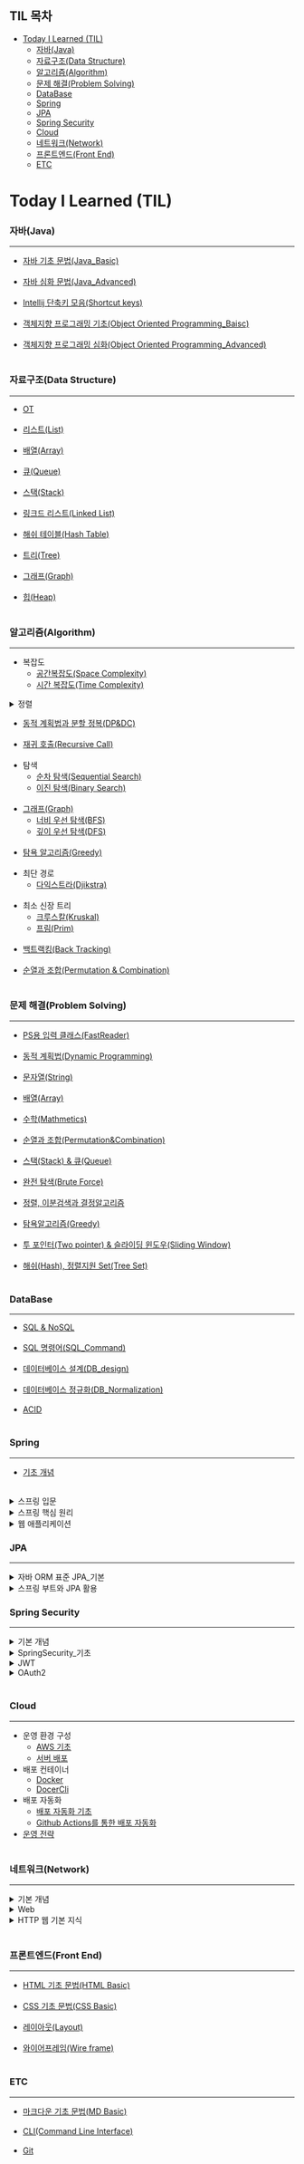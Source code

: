 ## TIL 목차
- [Today I Learned (TIL)](#today-i-learned-til)
    - [자바(Java)](#자바java)
    - [자료구조(Data Structure)](#자료구조data-structure)
    - [알고리즘(Algorithm)](#알고리즘algorithm)
    - [문제 해결(Problem Solving)](#문제-해결problem-solving)
    - [DataBase](#database)
    - [Spring](#spring)
    - [JPA](#jpa)
    - [Spring Security](#spring-security)
    - [Cloud](#cloud)
    - [네트워크(Network)](#네트워크network)
    - [프론트엔드(Front End)](#프론트엔드front-end)
    - [ETC](#etc)
# Today I Learned (TIL)
### 자바(Java)
-----------------------
- [자바 기초 문법(Java_Basic)](https://github.com/googoo9918/TIL/blob/main/Java/Java_Basic.md) <br><br>
- [자바 심화 문법(Java_Advanced)](https://github.com/googoo9918/TIL/blob/main/Java/Java_Advanced.md)<br><br>
- [Intellij 단축키 모음(Shortcut keys)](https://github.com/googoo9918/TIL/blob/main/Java/Intellij.md)<br><br>
- [객체지향 프로그래밍 기초(Object Oriented Programming_Baisc)](https://github.com/googoo9918/TIL/blob/main/Java/OOP_Basic.md)<br><br>
- [객체지향 프로그래밍 심화(Object Oriented Programming_Advanced)](https://github.com/googoo9918/TIL/blob/main/Java/OOP_Advanced.md)<br><br>

### 자료구조(Data Structure)
-----------------------------
- [OT](https://github.com/googoo9918/TIL/blob/main/DataStructure/WelcomeDS_OT.md) <br><br>
- [리스트(List)](https://github.com/googoo9918/TIL/blob/main/DataStructure/WelcomeDS_List.md) <br><br>
- [배열(Array)](https://github.com/googoo9918/TIL/blob/main/DataStructure/DS_Array.md) <br><br>
- [큐(Queue)](https://github.com/googoo9918/TIL/blob/main/DataStructure/DS_Queue.md) <br><br>
- [스택(Stack)](https://github.com/googoo9918/TIL/blob/main/DataStructure/DS_Stack.md) <br><br>
- [링크드 리스트(Linked List)](https://github.com/googoo9918/TIL/blob/main/DataStructure/DS_LinkedList.md) <br><br>
- [해쉬 테이블(Hash Table)](https://github.com/googoo9918/TIL/blob/main/DataStructure/DS_HashTable.md) <br><br>
- [트리(Tree)](https://github.com/googoo9918/TIL/blob/main/DataStructure/DS_Tree.md) <br><br>
- [그래프(Graph)](https://github.com/googoo9918/TIL/blob/main/DataStructure/DS_Graph.md)<br><br>
- [힙(Heap)](https://github.com/googoo9918/TIL/blob/main/DataStructure/DS_Heap.md) <br><br>

### 알고리즘(Algorithm)
-----------------------------------
- 복잡도
  - [공간복잡도(Space Complexity)](https://github.com/googoo9918/TIL/blob/main/Algorithm/AL_SpaceComplexity.md) <br>
  - [시간 복잡도(Time Complexity)](https://github.com/googoo9918/TIL/blob/main/Algorithm/AL_TimeComplexity.md) <br>

</details>
<details>
<summary>정렬</summary>

  - [버블 정렬(Bubble Sort)](https://github.com/googoo9918/TIL/blob/main/Algorithm/AL_BubbleSort.md) <br>
  - [선택 정렬(Selection Sort)](https://github.com/googoo9918/TIL/blob/main/Algorithm/AL_SelectionSort.md) <br>
  - [삽입 정렬(Insertion Sort)](https://github.com/googoo9918/TIL/blob/main/Algorithm/AL_InsertionSort.md) <br>
  - [병합 정렬(Merge Sort)](https://github.com/googoo9918/TIL/blob/main/Algorithm/AL_MergeSort.md) <br>
  - [퀵 정렬(Quick Sort)](https://github.com/googoo9918/TIL/blob/main/Algorithm/AL_QuickSort.md) <br><br>
</details>

- [동적 계획법과 분할 정복(DP&DC)](https://github.com/googoo9918/TIL/blob/main/Algorithm/AL_DP%2CDC.md) <br><br>
- [재귀 호출(Recursive Call)](https://github.com/googoo9918/TIL/blob/main/Algorithm/AL_RecursiveCall.md) <br><br>
- 탐색<br>
  - [순차 탐색(Sequential Search)](https://github.com/googoo9918/TIL/blob/main/Algorithm/AL_SequentialSearch.md) <br>
  - [이진 탐색(Binary Search)](https://github.com/googoo9918/TIL/blob/main/Algorithm/AL_BinarySearch.md) <br><br>
- [그래프(Graph)](https://github.com/googoo9918/TIL/blob/main/Algorithm/AL_Graph.md)<br>
  - [너비 우선 탐색(BFS)](https://github.com/googoo9918/TIL/blob/main/Algorithm/AL_BreadthFirstSearch.md)<br>
  - [깊이 우선 탐색(DFS)](https://github.com/googoo9918/TIL/blob/main/Algorithm/Al_DepthFirstSearch.md)<br><br>
- [탐욕 알고리즘(Greedy)](https://github.com/googoo9918/TIL/blob/main/Algorithm/AL_Greedy.md)<br><br>
- 최단 경로
  - [다익스트라(Djikstra)](https://github.com/googoo9918/TIL/blob/main/Algorithm/AL_Djikstra.md)<br><br> 
- 최소 신장 트리
  - [크루스칼(Kruskal)](https://github.com/googoo9918/TIL/blob/main/Algorithm/AL_Kruskal.md)<br>
  - [프림(Prim)](https://github.com/googoo9918/TIL/blob/main/Algorithm/AL_Prim.md)<br><br>
- [백트랙킹(Back Tracking)](https://github.com/googoo9918/TIL/blob/main/Algorithm/AL_BackTracking.md)<br><br>
- [순열과 조합(Permutation & Combination)](https://github.com/googoo9918/TIL/blob/main/Algorithm/AL_Permutation%2CCombination.md)<br><br>

### 문제 해결(Problem Solving)
-----------------------------------------
- [PS용 입력 클래스(FastReader)](https://github.com/googoo9918/TIL/blob/main/Problem%20Solving/FastReader.md)<br><br>
- [동적 계획법(Dynamic Programming)](https://github.com/googoo9918/TIL/blob/main/Problem%20Solving/%EB%8F%99%EC%A0%81%20%EA%B3%84%ED%9A%8D%EB%B2%95(Dynamic%20Programming).md)<br><br>
- [문자열(String)](https://github.com/googoo9918/TIL/blob/main/Problem%20Solving/%EB%AC%B8%EC%9E%90%EC%97%B4(String).md)<br><br>
- [배열(Array)](https://github.com/googoo9918/TIL/blob/main/Problem%20Solving/%EB%B0%B0%EC%97%B4(Array).md)<br><br>
- [수학(Mathmetics)](https://github.com/googoo9918/TIL/blob/main/Problem%20Solving/%EC%88%98%ED%95%99(Math).md)<br><br>
- [순열과 조합(Permutation&Combination)](https://github.com/googoo9918/TIL/blob/main/Problem%20Solving/%EC%88%9C%EC%97%B4%EA%B3%BC%20%EC%A1%B0%ED%95%A9(Permutation%26Combination).md)<br><br>
- [스택(Stack) & 큐(Queue)](https://github.com/googoo9918/TIL/blob/main/Problem%20Solving/%EC%8A%A4%ED%83%9D(Stack)%26%ED%81%90(Queue).md)<br><br>
- [완전 탐색(Brute Force)](https://github.com/googoo9918/TIL/blob/main/Problem%20Solving/%EC%99%84%EC%A0%84%20%ED%83%90%EC%83%89(Brute%20Force).md)<br><br>
- [정렬, 이분검색과 결정알고리즘](https://github.com/googoo9918/TIL/blob/main/Problem%20Solving/%EC%A0%95%EB%A0%AC(Sorting)%26%EC%9D%B4%EB%B6%84%EA%B2%80%EC%83%89%EA%B3%BC%20%EA%B2%B0%EC%A0%95%EC%95%8C%EA%B3%A0%EB%A6%AC%EC%A6%98.md)<br><br>
- [탐욕알고리즘(Greedy)](https://github.com/googoo9918/TIL/blob/main/Problem%20Solving/%ED%83%90%EC%9A%95%EC%95%8C%EA%B3%A0%EB%A6%AC%EC%A6%98(Greedy).md)<br><br>
- [투 포인터(Two pointer) & 슬라이딩 윈도우(Sliding Window)](https://github.com/googoo9918/TIL/blob/main/Problem%20Solving/%ED%88%AC%20%ED%8F%AC%EC%9D%B8%ED%84%B0(Two%20Pointer)%26%EC%8A%AC%EB%9D%BC%EC%9D%B4%EB%94%A9%20%EC%9C%88%EB%8F%84%EC%9A%B0(Sliding%20Window).md)<br><br>
- [해쉬(Hash), 정렬지원 Set(Tree Set)](https://github.com/googoo9918/TIL/blob/main/Problem%20Solving/%ED%95%B4%EC%89%AC(HashMap)%2C%20%EC%A0%95%EB%A0%AC%EC%A7%80%EC%9B%90%20Set(TreeSet).md)<br><br>

### DataBase
----------------------------------------------------
- [SQL & NoSQL](https://github.com/googoo9918/TIL/blob/main/DataBase/SQL%26NoSQL.md)<br><br>
- [SQL 명령어(SQL_Command)](https://github.com/googoo9918/TIL/blob/main/DataBase/SQL_Command.md)<br><br>
- [데이터베이스 설계(DB_design)](https://github.com/googoo9918/TIL/blob/main/DataBase/DB_design.md)<br><br>
- [데이터베이스 정규화(DB_Normalization)](https://github.com/googoo9918/TIL/blob/main/DataBase/DB_Normalization.md)<br><br>
- [ACID](https://github.com/googoo9918/TIL/blob/main/DataBase/ACID.md)<br><br>

### Spring
--------------------------------------------------
- [기초 개념](https://github.com/googoo9918/TIL/blob/main/Spring/Basic/Basic.md)<br><br>
 <details>
 <summary>스프링 입문 </summary>

  - [프로젝트 환경설정](https://github.com/googoo9918/TIL/blob/main/Spring/%EC%8A%A4%ED%94%84%EB%A7%81%20%EC%9E%85%EB%AC%B8/%ED%94%84%EB%A1%9C%EC%A0%9D%ED%8A%B8%20%ED%99%98%EA%B2%BD%EC%84%A4%EC%A0%95(1).md)
  - [스프링 웹 개발 기초](https://github.com/googoo9918/TIL/blob/main/Spring/%EC%8A%A4%ED%94%84%EB%A7%81%20%EC%9E%85%EB%AC%B8/%EC%8A%A4%ED%94%84%EB%A7%81%20%EC%9B%B9%20%EA%B0%9C%EB%B0%9C%20%EA%B8%B0%EC%B4%88(2).md)
  - [회원 관리 예제_백엔드 개발](https://github.com/googoo9918/TIL/blob/main/Spring/%EC%8A%A4%ED%94%84%EB%A7%81%20%EC%9E%85%EB%AC%B8/%ED%9A%8C%EC%9B%90%20%EA%B4%80%EB%A6%AC%20%EC%98%88%EC%A0%9C-%20%EB%B0%B1%EC%97%94%EB%93%9C%20%EA%B0%9C%EB%B0%9C(3).md)
  - [스프링 빈과 의존관계](https://github.com/googoo9918/TIL/blob/main/Spring/%EC%8A%A4%ED%94%84%EB%A7%81%20%EC%9E%85%EB%AC%B8/%EC%8A%A4%ED%94%84%EB%A7%81%20%EB%B9%88%EA%B3%BC%20%EC%9D%98%EC%A1%B4%EA%B4%80%EA%B3%84(4).md)
  - [회원관리 예제_웹 MVC 개발](https://github.com/googoo9918/TIL/blob/main/Spring/%EC%8A%A4%ED%94%84%EB%A7%81%20%EC%9E%85%EB%AC%B8/%ED%9A%8C%EC%9B%90%20%EA%B4%80%EB%A6%AC%20%EC%98%88%EC%A0%9C_%EC%9B%B9%20MVC%20%EA%B0%9C%EB%B0%9C(5).md)
  - [스프링 DB 접근 기술](https://github.com/googoo9918/TIL/blob/main/Spring/%EC%8A%A4%ED%94%84%EB%A7%81%20%EC%9E%85%EB%AC%B8/%EC%8A%A4%ED%94%84%EB%A7%81%20DB%20%EC%A0%91%EA%B7%BC%20%EA%B8%B0%EC%88%A0(6).md)
  - [AOP](https://github.com/googoo9918/TIL/blob/main/Spring/%EC%8A%A4%ED%94%84%EB%A7%81%20%EC%9E%85%EB%AC%B8/AOP.md)
 </details>

<details>
 <summary>스프링 핵심 원리 </summary>
  
  - [객체 지향 설계와 스프링](https://github.com/googoo9918/TIL/blob/main/Spring/%EC%8A%A4%ED%94%84%EB%A7%81%20%ED%95%B5%EC%8B%AC%20%EC%9B%90%EB%A6%AC/%EA%B0%9D%EC%B2%B4%20%EC%A7%80%ED%96%A5%20%EC%84%A4%EA%B3%84%EC%99%80%20%EC%8A%A4%ED%94%84%EB%A7%81(1).md)
  - [스프링 핵심 원리 이해1_예제 만들기](https://github.com/googoo9918/TIL/blob/main/Spring/%EC%8A%A4%ED%94%84%EB%A7%81%20%ED%95%B5%EC%8B%AC%20%EC%9B%90%EB%A6%AC/%EC%8A%A4%ED%94%84%EB%A7%81%20%ED%95%B5%EC%8B%AC%20%EC%9B%90%EB%A6%AC%20%EC%9D%B4%ED%95%B41_%EC%98%88%EC%A0%9C%20%EB%A7%8C%EB%93%A4%EA%B8%B0(2).md)
  - [스프링 핵심 원리 이해2_객체 지향 원리 적용](https://github.com/googoo9918/TIL/blob/main/Spring/%EC%8A%A4%ED%94%84%EB%A7%81%20%ED%95%B5%EC%8B%AC%20%EC%9B%90%EB%A6%AC/%EC%8A%A4%ED%94%84%EB%A7%81%20%ED%95%B5%EC%8B%AC%20%EC%9B%90%EB%A6%AC%20%EC%9D%B4%ED%95%B42_%EA%B0%9D%EC%B2%B4%20%EC%A7%80%ED%96%A5%20%EC%9B%90%EB%A6%AC%20%EC%A0%81%EC%9A%A9(3).md)
  - [스프링 컨테이너와 스프링 빈](https://github.com/googoo9918/TIL/blob/main/Spring/%EC%8A%A4%ED%94%84%EB%A7%81%20%ED%95%B5%EC%8B%AC%20%EC%9B%90%EB%A6%AC/%EC%8A%A4%ED%94%84%EB%A7%81%20%EC%BB%A8%ED%85%8C%EC%9D%B4%EB%84%88%EC%99%80%20%EC%8A%A4%ED%94%84%EB%A7%81%20%EB%B9%88(4).md)
  - [싱글톤 컨테이너](https://github.com/googoo9918/TIL/blob/main/Spring/%EC%8A%A4%ED%94%84%EB%A7%81%20%ED%95%B5%EC%8B%AC%20%EC%9B%90%EB%A6%AC/%EC%8B%B1%EA%B8%80%ED%86%A4%20%EC%BB%A8%ED%85%8C%EC%9D%B4%EB%84%88(5).md)
  - [컴포넌트 스캔](https://github.com/googoo9918/TIL/blob/main/Spring/%EC%8A%A4%ED%94%84%EB%A7%81%20%ED%95%B5%EC%8B%AC%20%EC%9B%90%EB%A6%AC/%EC%BB%B4%ED%8F%AC%EB%84%8C%ED%8A%B8%20%EC%8A%A4%EC%BA%94(6).md)
  - [의존관계 자동 주입](https://github.com/googoo9918/TIL/blob/main/Spring/%EC%8A%A4%ED%94%84%EB%A7%81%20%ED%95%B5%EC%8B%AC%20%EC%9B%90%EB%A6%AC/%EC%9D%98%EC%A1%B4%EA%B4%80%EA%B3%84%20%EC%9E%90%EB%8F%99%20%EC%A3%BC%EC%9E%85(7).md)
  - [빈 생명주기 콜백](https://github.com/googoo9918/TIL/blob/main/Spring/%EC%8A%A4%ED%94%84%EB%A7%81%20%ED%95%B5%EC%8B%AC%20%EC%9B%90%EB%A6%AC/%EB%B9%88%20%EC%83%9D%EB%AA%85%EC%A3%BC%EA%B8%B0%20%EC%BD%9C%EB%B0%B1(8).md)
  - [빈 스코프](https://github.com/googoo9918/TIL/blob/main/Spring/%EC%8A%A4%ED%94%84%EB%A7%81%20%ED%95%B5%EC%8B%AC%20%EC%9B%90%EB%A6%AC/%EB%B9%88%20%EC%8A%A4%EC%BD%94%ED%94%84(9).md)
</details>

<details>
 <summary>웹 애플리케이션 </summary>

 - API 계층
   - [Spring MVC 아키텍처](https://github.com/googoo9918/TIL/blob/main/Spring/API%20%EA%B3%84%EC%B8%B5/Spring%20MVC%20%EC%95%84%ED%82%A4%ED%85%8D%EC%B2%98.md)<br>
   - [Controller](https://github.com/googoo9918/TIL/blob/main/Spring/API%20%EA%B3%84%EC%B8%B5/Controller.md)<br>
   - [DTO](https://github.com/googoo9918/TIL/blob/main/Spring/API%20%EA%B3%84%EC%B8%B5/DTO.md)<br>
 - Service 계층
   - [서비스 계층에서의 DI](https://github.com/googoo9918/TIL/blob/main/Spring/%EC%84%9C%EB%B9%84%EC%8A%A4%20%EA%B3%84%EC%B8%B5/%EC%84%9C%EB%B9%84%EC%8A%A4%20%EA%B3%84%EC%B8%B5%EC%97%90%EC%84%9C%EC%9D%98%20DI.md)<br>
 - 예외 처리
   - [Spring MVC에서의 예외 처리](https://github.com/googoo9918/TIL/blob/main/Spring/%EC%98%88%EC%99%B8%20%EC%B2%98%EB%A6%AC/Spring%20MVC%EC%97%90%EC%84%9C%EC%9D%98%20%EC%98%88%EC%99%B8%20%EC%B2%98%EB%A6%AC.md)<br>
   - [비즈니스 로직 예외 처리](https://github.com/googoo9918/TIL/blob/main/Spring/%EC%98%88%EC%99%B8%20%EC%B2%98%EB%A6%AC/%EB%B9%84%EC%A6%88%EB%8B%88%EC%8A%A4%20%EB%A1%9C%EC%A7%81%20%EC%98%88%EC%99%B8%20%EC%B2%98%EB%A6%AC.md)<br>
 - JPA 기반 데이터 엑세스 계층
   - [JPA 개요](https://github.com/googoo9918/TIL/blob/main/Spring/JPA%20%EA%B8%B0%EB%B0%98%20%EB%8D%B0%EC%9D%B4%ED%84%B0%20%EC%97%91%EC%84%B8%EC%8A%A4%20%EA%B3%84%EC%B8%B5/JPA%20%EA%B0%9C%EC%9A%94.md)<br>
   - [JPA 엔티티 매핑과 연관 관계 매핑](https://github.com/googoo9918/TIL/blob/main/Spring/JPA%20%EA%B8%B0%EB%B0%98%20%EB%8D%B0%EC%9D%B4%ED%84%B0%20%EC%97%91%EC%84%B8%EC%8A%A4%20%EA%B3%84%EC%B8%B5/JPA%20%EC%97%94%ED%8B%B0%ED%8B%B0%20%EB%A7%A4%ED%95%91%EA%B3%BC%20%EC%97%B0%EA%B4%80%20%EA%B4%80%EA%B3%84%20%EB%A7%A4%ED%95%91.md)<br>
 - 트랜잭션
 - 테스팅
 - API 문서화
 - 애플리케이션 빌드/실행/배포
</details>

### JPA
---------------------------------------
<details>
 <summary>자바 ORM 표준 JPA_기본 </summary>
 
  - [JPA 소개](https://github.com/googoo9918/TIL/blob/main/JPA/%EC%9E%90%EB%B0%94%20ORM%20%ED%91%9C%EC%A4%80%20JPA_%EA%B8%B0%EB%B3%B8/JPA%20%EC%86%8C%EA%B0%9C(1).md)
  - [JPA 시작하기](https://github.com/googoo9918/TIL/blob/main/JPA/%EC%9E%90%EB%B0%94%20ORM%20%ED%91%9C%EC%A4%80%20JPA_%EA%B8%B0%EB%B3%B8/JPA%20%EC%8B%9C%EC%9E%91%ED%95%98%EA%B8%B0(2).md)
  - [영속성 관리_내부 동작 방식](https://github.com/googoo9918/TIL/blob/main/JPA/%EC%9E%90%EB%B0%94%20ORM%20%ED%91%9C%EC%A4%80%20JPA_%EA%B8%B0%EB%B3%B8/%EC%98%81%EC%86%8D%EC%84%B1%20%EA%B4%80%EB%A6%AC_%EB%82%B4%EB%B6%80%20%EB%8F%99%EC%9E%91%20%EB%B0%A9%EC%8B%9D(3).md)
  - [엔티티 매핑](https://github.com/googoo9918/TIL/blob/main/JPA/%EC%9E%90%EB%B0%94%20ORM%20%ED%91%9C%EC%A4%80%20JPA_%EA%B8%B0%EB%B3%B8/%EC%97%94%ED%8B%B0%ED%8B%B0%20%EB%A7%A4%ED%95%91(4).md)
  - [연관관계 매핑 기초](https://github.com/googoo9918/TIL/blob/main/JPA/%EC%9E%90%EB%B0%94%20ORM%20%ED%91%9C%EC%A4%80%20JPA_%EA%B8%B0%EB%B3%B8/%EC%97%B0%EA%B4%80%EA%B4%80%EA%B3%84%20%EB%A7%A4%ED%95%91%20%EA%B8%B0%EC%B4%88(5).md)
  - [다양한 연관관계 매핑](https://github.com/googoo9918/TIL/blob/main/JPA/%EC%9E%90%EB%B0%94%20ORM%20%ED%91%9C%EC%A4%80%20JPA_%EA%B8%B0%EB%B3%B8/%EB%8B%A4%EC%96%91%ED%95%9C%20%EC%97%B0%EA%B4%80%EA%B4%80%EA%B3%84%20%EB%A7%A4%ED%95%91(6).md)
  - [고급 매핑](https://github.com/googoo9918/TIL/blob/main/JPA/%EC%9E%90%EB%B0%94%20ORM%20%ED%91%9C%EC%A4%80%20JPA_%EA%B8%B0%EB%B3%B8/%EA%B3%A0%EA%B8%89%20%EB%A7%A4%ED%95%91(7).md)
  - [프록시와 연관관계 관리](https://github.com/googoo9918/TIL/blob/main/JPA/%EC%9E%90%EB%B0%94%20ORM%20%ED%91%9C%EC%A4%80%20JPA_%EA%B8%B0%EB%B3%B8/%ED%94%84%EB%A1%9D%EC%8B%9C%EC%99%80%20%EC%97%B0%EA%B4%80%EA%B4%80%EA%B3%84%20%EA%B4%80%EB%A6%AC(8).md)
  - [값 타입](https://github.com/googoo9918/TIL/blob/main/JPA/%EC%9E%90%EB%B0%94%20ORM%20%ED%91%9C%EC%A4%80%20JPA_%EA%B8%B0%EB%B3%B8/%EA%B0%92%20%ED%83%80%EC%9E%85(9).md)
  - [JPQL_기본](https://github.com/googoo9918/TIL/blob/main/JPA/%EC%9E%90%EB%B0%94%20ORM%20%ED%91%9C%EC%A4%80%20JPA_%EA%B8%B0%EB%B3%B8/%EA%B0%9D%EC%B2%B4%EC%A7%80%ED%96%A5%20%EC%BF%BC%EB%A6%AC%20%EC%96%B8%EC%96%B4_%EA%B8%B0%EB%B3%B8(10).md)
  - [JPQL_중급](https://github.com/googoo9918/TIL/blob/main/JPA/%EC%9E%90%EB%B0%94%20ORM%20%ED%91%9C%EC%A4%80%20JPA_%EA%B8%B0%EB%B3%B8/%EA%B0%9D%EC%B2%B4%EC%A7%80%ED%96%A5%20%EC%BF%BC%EB%A6%AC%20%EC%96%B8%EC%96%B42_%EC%A4%91%EA%B8%89(11).md)
 </details>

 <details>
 <summary>스프링 부트와 JPA 활용 </summary>
  
  - [프로젝트 환경 설정](https://github.com/googoo9918/TIL/blob/main/JPA/%EC%8A%A4%ED%94%84%EB%A7%81%20%EB%B6%80%ED%8A%B8%EC%99%80%20JPA%20%ED%99%9C%EC%9A%A91/%ED%94%84%EB%A1%9C%EC%A0%9D%ED%8A%B8%20%ED%99%98%EA%B2%BD%EC%84%A4%EC%A0%95(0).md)
  - [도메인 분석 설계](https://github.com/googoo9918/TIL/blob/main/JPA/%EC%8A%A4%ED%94%84%EB%A7%81%20%EB%B6%80%ED%8A%B8%EC%99%80%20JPA%20%ED%99%9C%EC%9A%A91/%EB%8F%84%EB%A9%94%EC%9D%B8%20%EB%B6%84%EC%84%9D%20%EC%84%A4%EA%B3%84(1).md)
  - [애플리케이션 구현 준비](https://github.com/googoo9918/TIL/blob/main/JPA/%EC%8A%A4%ED%94%84%EB%A7%81%20%EB%B6%80%ED%8A%B8%EC%99%80%20JPA%20%ED%99%9C%EC%9A%A91/%EC%95%A0%ED%94%8C%EB%A6%AC%EC%BC%80%EC%9D%B4%EC%85%98%20%EA%B5%AC%ED%98%84%20%EC%A4%80%EB%B9%84(2).md)
  - [회원 도메인 개발](https://github.com/googoo9918/TIL/blob/main/JPA/%EC%8A%A4%ED%94%84%EB%A7%81%20%EB%B6%80%ED%8A%B8%EC%99%80%20JPA%20%ED%99%9C%EC%9A%A91/%ED%9A%8C%EC%9B%90%20%EB%8F%84%EB%A9%94%EC%9D%B8%20%EA%B0%9C%EB%B0%9C(3).md)
  - [상품 도메인 개발](https://github.com/googoo9918/TIL/blob/main/JPA/%EC%8A%A4%ED%94%84%EB%A7%81%20%EB%B6%80%ED%8A%B8%EC%99%80%20JPA%20%ED%99%9C%EC%9A%A91/%EC%83%81%ED%92%88%20%EB%8F%84%EB%A9%94%EC%9D%B8%20%EA%B0%9C%EB%B0%9C(4).md)
  - [주문 도메인 개발](https://github.com/googoo9918/TIL/blob/main/JPA/%EC%8A%A4%ED%94%84%EB%A7%81%20%EB%B6%80%ED%8A%B8%EC%99%80%20JPA%20%ED%99%9C%EC%9A%A91/%EC%A3%BC%EB%AC%B8%20%EB%8F%84%EB%A9%94%EC%9D%B8%20%EA%B0%9C%EB%B0%9C(5).md)
  - [웹 계층 개발](https://github.com/googoo9918/TIL/blob/main/JPA/%EC%8A%A4%ED%94%84%EB%A7%81%20%EB%B6%80%ED%8A%B8%EC%99%80%20JPA%20%ED%99%9C%EC%9A%A91/%EC%9B%B9%20%EA%B3%84%EC%B8%B5%20%EA%B0%9C%EB%B0%9C(6).md)
  </details>

### Spring Security
----------------------------
<details>
 <summary>기본 개념 </summary>

  - [쿠키](https://github.com/googoo9918/TIL/blob/main/SpringSecurity/Basic_Concept.md/Cookie.md)
  - [Hashing](https://github.com/googoo9918/TIL/blob/main/SpringSecurity/Basic_Concept.md/Hashing.md)
  - [HTTPS](https://github.com/googoo9918/TIL/blob/main/SpringSecurity/Basic_Concept.md/HTTPS.md)
  - [Session](https://github.com/googoo9918/TIL/blob/main/SpringSecurity/Basic_Concept.md/Session.md)
  - [웹보안공격(WebSecurityAttack)](https://github.com/googoo9918/TIL/blob/main/SpringSecurity/Basic_Concept.md/WebSecurityAttack.md)
  
</details>

<details>
 <summary>SpringSecurity_기초 </summary>

- [기본 개념](https://github.com/googoo9918/TIL/blob/main/SpringSecurity/SpringSecurity_Basic/BasicConcept(0).md)
- [기본 구조(1)](https://github.com/googoo9918/TIL/blob/main/SpringSecurity/SpringSecurity_Basic/SpringSecurityBasic(1).md)
- [기본 구조(2)](https://github.com/googoo9918/TIL/blob/main/SpringSecurity/SpringSecurity_Basic/SpringSecurityBasic(2).md)
- [웹 요청 처리 흐름](https://github.com/googoo9918/TIL/blob/main/SpringSecurity/SpringSecurity_Basic/Spring%20Security%EC%9D%98%20%EC%9B%B9%20%EC%9A%94%EC%B2%AD%20%EC%B2%98%EB%A6%AC%20%ED%9D%90%EB%A6%84(3).md)
- [인증(컴포넌트)](https://github.com/googoo9918/TIL/blob/main/SpringSecurity/SpringSecurity_Basic/Spring%20Security%EC%9D%98%20%EC%9D%B8%EC%A6%9D(%EC%BB%B4%ED%8F%AC%EB%84%8C%ED%8A%B8)(4).md)
- [권한 부여 처리 흐름](https://github.com/googoo9918/TIL/blob/main/SpringSecurity/SpringSecurity_Basic/Spring%20Security%EC%9D%98%20%EA%B6%8C%ED%95%9C%20%EB%B6%80%EC%97%AC%20%EC%B2%98%EB%A6%AC%20%ED%9D%90%EB%A6%84.md)
</details>

<details>
 <summary>JWT </summary>

- [JWT](https://github.com/googoo9918/TIL/blob/main/SpringSecurity/JWT/JWT(1).md)
- [JWT 생성 및 검증 테스트](https://github.com/googoo9918/TIL/blob/main/SpringSecurity/JWT/JWT%20%EC%83%9D%EC%84%B1%20%EB%B0%8F%20%EA%B2%80%EC%A6%9D%20%ED%85%8C%EC%8A%A4%ED%8A%B8(2).md)
- [JWT 적용 사전 작업](https://github.com/googoo9918/TIL/blob/main/SpringSecurity/JWT/JWT%20%EC%A0%81%EC%9A%A9%20%EC%82%AC%EC%A0%84%20%EC%9E%91%EC%97%85(3).md)
- [JWT 자격 증명을 위한 로그인 인증 구현](https://github.com/googoo9918/TIL/blob/main/SpringSecurity/JWT/JWT%20%EC%9E%90%EA%B2%A9%20%EC%A6%9D%EB%AA%85%EC%9D%84%20%EC%9C%84%ED%95%9C%20%EB%A1%9C%EA%B7%B8%EC%9D%B8%20%EC%9D%B8%EC%A6%9D%20%EA%B5%AC%ED%98%84(4).md)
 
</details>


<details>
 <summary>OAuth2 </summary>

- [OAuth2 기초](https://github.com/googoo9918/TIL/blob/main/SpringSecurity/OAuth2/OAuthBaisc(0).md)
- [OAuth2 인증을 위한 사전 작업](https://github.com/googoo9918/TIL/blob/main/SpringSecurity/OAuth2/OAuth2%20%EC%9D%B8%EC%A6%9D%EC%9D%84%20%EC%9C%84%ED%95%9C%20%EC%82%AC%EC%A0%84%20%EC%9E%91%EC%97%85(1).md)
- [OAuth2와 JWT를 이용한 샘플 애플리케이션 구현](https://github.com/googoo9918/TIL/blob/main/SpringSecurity/OAuth2/OAuth%202%EC%99%80%20JWT%EB%A5%BC%20%EC%9D%B4%EC%9A%A9%ED%95%9C%20%EC%83%98%ED%94%8C%20%EC%95%A0%ED%94%8C%EB%A6%AC%EC%BC%80%EC%9D%B4%EC%85%98%20%EA%B5%AC%ED%98%84.md)
- [샘플 애플리케이션 구현](https://github.com/googoo9918/TIL/blob/main/SpringSecurity/OAuth2/%EC%83%98%ED%94%8C%20%EC%95%A0%ED%94%8C%EB%A6%AC%EC%BC%80%EC%9D%B4%EC%85%98%20%EA%B5%AC%ED%98%84.md)
 </details>
<br>

### Cloud
----------------------------------------
- 운영 환경 구성
  - [AWS 기초](https://github.com/googoo9918/TIL/blob/main/Cloud/%EC%9A%B4%EC%98%81%20%ED%99%98%EA%B2%BD%20%EA%B5%AC%EC%84%B1/AWS_Basic.md)<br>
  - [서버 배포](https://github.com/googoo9918/TIL/blob/main/Cloud/%EC%9A%B4%EC%98%81%20%ED%99%98%EA%B2%BD%20%EA%B5%AC%EC%84%B1/%EC%84%9C%EB%B2%84%20%EB%B0%B0%ED%8F%AC.md)<br>
- 배포 컨테이너
  - [Docker](https://github.com/googoo9918/TIL/blob/main/Cloud/%EB%B0%B0%ED%8F%AC%20%EC%BB%A8%ED%85%8C%EC%9D%B4%EB%84%88/Docker.md)<br>
  - [DocerCli](https://github.com/googoo9918/TIL/blob/main/Cloud/%EB%B0%B0%ED%8F%AC%20%EC%BB%A8%ED%85%8C%EC%9D%B4%EB%84%88/DockerCli.md)<br>
- 배포 자동화
  - [배포 자동화 기초](https://github.com/googoo9918/TIL/blob/main/Cloud/%EB%B0%B0%ED%8F%AC%20%EC%9E%90%EB%8F%99%ED%99%94/%EB%B0%B0%ED%8F%AC%20%EC%9E%90%EB%8F%99%ED%99%94%20%EA%B8%B0%EC%B4%88.md)<br>
  - [Github Actions를 통한 배포 자동화](https://github.com/googoo9918/TIL/blob/main/Cloud/%EB%B0%B0%ED%8F%AC%20%EC%9E%90%EB%8F%99%ED%99%94/Github%20ACtions%EB%A5%BC%20%ED%86%B5%ED%95%9C%20%EB%B0%B0%ED%8F%AC%20%EC%9E%90%EB%8F%99%ED%99%94.md)<br>
- [운영 전략](https://github.com/googoo9918/TIL/blob/main/Cloud/%EC%9A%B4%EC%98%81%20%EC%A0%84%EB%9E%B5.md)<br><br>


### 네트워크(Network)
------------------------------------------
  <details>
  <summary>기본 개념</summary>

  - [TCP,IP기초(TCP&IP_BASIC)](https://github.com/googoo9918/TIL/blob/main/Network/Baisc%20Concept/TCP%26IP_Basic.md)
  - [인터넷 프로토콜(IP)](https://github.com/googoo9918/TIL/blob/main/Network/Baisc%20Concept/IP.md)
  - [TCP&UDP](https://github.com/googoo9918/TIL/blob/main/Network/Baisc%20Concept/TCP%26UDP.md)
  - [포트(Port)](https://github.com/googoo9918/TIL/blob/main/Network/Baisc%20Concept/Port.md)
  - [URL&DNS](https://github.com/googoo9918/TIL/blob/main/Network/Baisc%20Concept/URL%26DNS.md)<br>
  </details>

  <details>
  <summary>Web</summary>

  - [클라이언트-서버 구조](https://github.com/googoo9918/TIL/blob/main/Network/Web/Clinet-server%20Architecture.md)
  - [웹 애플리케이션 구조](https://github.com/googoo9918/TIL/blob/main/Network/Web/Web_Application%20Architecture.md)
  - [웹 애플리케이션 구현](https://github.com/googoo9918/TIL/blob/main/Network/Web/Web_Application_Implent.md)
  - [SSR&CSR](https://github.com/googoo9918/TIL/blob/main/Network/Web/SSR%26CSR.md)
  - [AJAX](https://github.com/googoo9918/TIL/blob/main/Network/Web/AJAX.md)
  - [CORS](https://github.com/googoo9918/TIL/blob/main/Network/Web/CORS.md)<br>
  </details>

  <details>
  <summary>HTTP 웹 기본 지식 </summary>

  - [인터넷 네트워크](https://github.com/googoo9918/TIL/blob/main/Network/HTTP%20%EC%9B%B9%20%EA%B8%B0%EB%B3%B8%20%EC%A7%80%EC%8B%9D/%EC%9D%B8%ED%84%B0%EB%84%B7%20%EB%84%A4%ED%8A%B8%EC%9B%8C%ED%81%AC(1).md)
  - [URI와 웹 브라우저 요청 흐름](https://github.com/googoo9918/TIL/blob/main/Network/HTTP%20%EC%9B%B9%20%EA%B8%B0%EB%B3%B8%20%EC%A7%80%EC%8B%9D/URI%EC%99%80%20%EC%9B%B9%20%EB%B8%8C%EB%9D%BC%EC%9A%B0%EC%A0%80%20%EC%9A%94%EC%B2%AD%20%ED%9D%90%EB%A6%84(2).md)
  - [HTTP 기본](https://github.com/googoo9918/TIL/blob/main/Network/HTTP%20%EC%9B%B9%20%EA%B8%B0%EB%B3%B8%20%EC%A7%80%EC%8B%9D/HTTP%20%EA%B8%B0%EB%B3%B8(3).md)
  - [HTTP 메서드](https://github.com/googoo9918/TIL/blob/main/Network/HTTP%20%EC%9B%B9%20%EA%B8%B0%EB%B3%B8%20%EC%A7%80%EC%8B%9D/HTTP%20%EB%A9%94%EC%84%9C%EB%93%9C(4).md)
  - [HTTP 상태코드](https://github.com/googoo9918/TIL/blob/main/Network/HTTP%20%EC%9B%B9%20%EA%B8%B0%EB%B3%B8%20%EC%A7%80%EC%8B%9D/HTTP%20%EC%83%81%ED%83%9C%EC%BD%94%EB%93%9C(5).md)
  - [HTTP 헤더1_일반](https://github.com/googoo9918/TIL/blob/main/Network/HTTP%20%EC%9B%B9%20%EA%B8%B0%EB%B3%B8%20%EC%A7%80%EC%8B%9D/HTTP%20%ED%97%A4%EB%8D%941_%EC%9D%BC%EB%B0%98(6).md)
  - [HTTP 헤더2_캐시와 조건부](https://github.com/googoo9918/TIL/blob/main/Network/HTTP%20%EC%9B%B9%20%EA%B8%B0%EB%B3%B8%20%EC%A7%80%EC%8B%9D/HTTP%20%ED%97%A4%EB%8D%942_%20%EC%BA%90%EC%8B%9C%EC%99%80%20%EC%A1%B0%EA%B1%B4%EB%B6%80(7).md)
  - [REST API](https://github.com/googoo9918/TIL/blob/main/Network/HTTP%20%EC%9B%B9%20%EA%B8%B0%EB%B3%B8%20%EC%A7%80%EC%8B%9D/RestApi.md)
  - [Postman](https://github.com/googoo9918/TIL/blob/main/Network/HTTP%20%EC%9B%B9%20%EA%B8%B0%EB%B3%B8%20%EC%A7%80%EC%8B%9D/Postman.md)
  </details>
<br>

### 프론트엔드(Front End)
----------------------------
- [HTML 기초 문법(HTML Basic)](https://github.com/googoo9918/TIL/blob/main/FrontEnd/HTML.md)<br><br>
- [CSS 기초 문법(CSS Basic)](https://github.com/googoo9918/TIL/blob/main/FrontEnd/CSS.md)<br><br>
- [레이아웃(Layout)](https://github.com/googoo9918/TIL/blob/main/FrontEnd/Layout.md)<br><br>
- [와이어프레임(Wire frame)](https://github.com/googoo9918/TIL/blob/main/FrontEnd/WireFrame.md)<br><br>


### ETC
-------------------------
- [마크다운 기초 문법(MD Basic)](https://github.com/googoo9918/TIL/blob/main/ETC/MDgrammer.md) <br><br>
- [CLI(Command Line Interface)](https://github.com/googoo9918/TIL/blob/main/ETC/CLI.md)<br><br>
- [Git](https://github.com/googoo9918/TIL/blob/main/ETC/Git.md)<br><br>

